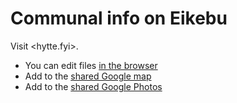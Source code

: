 # Communal info on Eikebu

Visit <hytte.fyi>.

* You can edit files [in the browser](https://docs.github.com/en/repositories/working-with-files/managing-files/editing-files)
* Add to the [shared Google map](https://maps.app.goo.gl/oyS9fe4c8mVieHhw9)
* Add to the [shared Google Photos](https://photos.app.goo.gl/yE4iBqBw9wSezD1E6)
